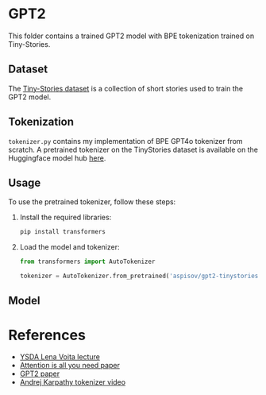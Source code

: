 # GPT2

This folder contains a trained GPT2 model with BPE tokenization trained on Tiny-Stories.

## Dataset
The [Tiny-Stories dataset](https://arxiv.org/abs/2305.07759) is a collection of short stories used to train the GPT2 model.

## Tokenization
`tokenizer.py` contains my implementation of BPE GPT4o tokenizer from scratch.
A pretrained tokenizer on the TinyStories dataset is available on the Huggingface model hub [here](https://huggingface.co/aspisov/gpt2-tinystories-tokenizer).

## Usage
To use the pretrained tokenizer, follow these steps:
1. Install the required libraries:
	```bash
	pip install transformers
	```
2. Load the model and tokenizer:
	```python
	from transformers import AutoTokenizer

	tokenizer = AutoTokenizer.from_pretrained('aspisov/gpt2-tinystories-tokenizer')
	```

## Model

# References
- [YSDA Lena Voita lecture](https://github.com/yandexdataschool/nlp_course/tree/2024/week04_seq2seq)
- [Attention is all you need paper](https://arxiv.org/abs/1706.03762)
- [GPT2 paper](https://openai.com/index/better-language-models/)
- [Andrej Karpathy tokenizer video](https://youtu.be/zduSFxRajkE?si=xwqQ4F-VT0zHoRvc)
